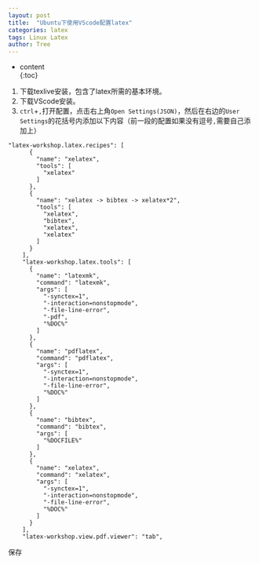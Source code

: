 ```yaml
---
layout: post                                                    
title:  "Ubuntu下使用VScode配置latex"
categories: latex
tags: Linux Latex
author: Tree 
---  
```


* content                                                  
{:toc}

1. 下载texlive安装，包含了latex所需的基本环境。
2. 下载VScode安装。
3. `ctrl`+`,`打开配置，点击右上角`Open Settings(JSON)`，然后在右边的`User Settings`的花括号内添加以下内容（前一段的配置如果没有逗号`,`需要自己添加上）
```
"latex-workshop.latex.recipes": [
      {
        "name": "xelatex",
        "tools": [
          "xelatex"
        ]
      },
      {
        "name": "xelatex -> bibtex -> xelatex*2",
        "tools": [
          "xelatex",
          "bibtex",
          "xelatex",
          "xelatex"
        ]
      }
    ],
    "latex-workshop.latex.tools": [
      {
        "name": "latexmk",
        "command": "latexmk",
        "args": [
          "-synctex=1",
          "-interaction=nonstopmode",
          "-file-line-error",
          "-pdf",
          "%DOC%"
        ]
      },
      {
        "name": "pdflatex",
        "command": "pdflatex",
        "args": [
          "-synctex=1",
          "-interaction=nonstopmode",
          "-file-line-error",
          "%DOC%"
        ]
      },
      {
        "name": "bibtex",
        "command": "bibtex",
        "args": [
          "%DOCFILE%"
        ]
      },
      {
        "name": "xelatex",
        "command": "xelatex",
        "args": [
          "-synctex=1",
          "-interaction=nonstopmode",
          "-file-line-error",
          "%DOC%"
        ]
      }
    ],
    "latex-workshop.view.pdf.viewer": "tab",
```
保存